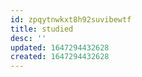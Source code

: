 ```yaml
---
id: zpqytnwkxt8h92suvibewtf
title: studied
desc: ''
updated: 1647294432628
created: 1647294432628
---
```



